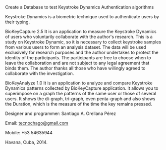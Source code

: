 ﻿Create a Database to test Keystroke Dynamics Authentication algorithms

Keystroke Dynamics is a biometric technique used to authenticate users by their typing.

BioKeyCapture 2.5
It is an application to measure the Keystroke Dynamics of users who voluntarily collaborate with the author's research. This is a study on Keystroke Dynamic, so it is necessary to collect keystroke samples from various users to form an analysis dataset. The data will be used exclusively for research purposes and the author undertakes to protect the identity of the participants. The participants are free to choose when to leave the collaboration and are not subject to any legal agreement that binds them. The author thanks all those who have willingly agreed to collaborate with the investigation.

BioKeyAnalyze 1.0
It is an application to analyze and compare Keystroke Dynamics patterns collected by BioKeyCapture application.
It allows you to superimpose on a graph the patterns of the same user or those of several users.
It shows the di-graph, tri-graph, even penta-graph and also shows the Duration, which is the measure of the time the key remains pressed.

Designer and programmer: Santiago A. Orellana Pérez

Email: tecnochago@gmail.com

Mobile: +53 54635944

Havana, Cuba, 2014.